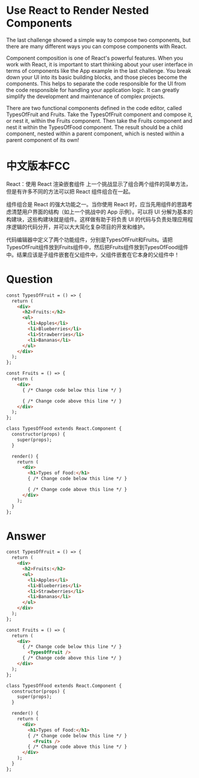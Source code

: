 # Use React to Render Nested Components
The last challenge showed a simple way to compose two components, but there are many different ways you can compose components with React.

Component composition is one of React's powerful features. When you work with React, it is important to start thinking about your user interface in terms of components like the App example in the last challenge. You break down your UI into its basic building blocks, and those pieces become the components. This helps to separate the code responsible for the UI from the code responsible for handling your application logic. It can greatly simplify the development and maintenance of complex projects.

There are two functional components defined in the code editor, called TypesOfFruit and Fruits. Take the TypesOfFruit component and compose it, or nest it, within the Fruits component. Then take the Fruits component and nest it within the TypesOfFood component. The result should be a child component, nested within a parent component, which is nested within a parent component of its own! 


# 中文版本FCC
React：使用 React 渲染嵌套组件
上一个挑战显示了组合两个组件的简单方法，但是有许多不同的方法可以把 React 组件组合在一起。

组件组合是 React 的强大功能之一。当你使用 React 时，应当先用组件的思路考虑清楚用户界面的结构（如上一个挑战中的 App 示例）。可以将 UI 分解为基本的构建块，这些构建块就是组件。这样做有助于将负责 UI 的代码与负责处理应用程序逻辑的代码分开，并可以大大简化复杂项目的开发和维护。


代码编辑器中定义了两个功能组件，分别是TypesOfFruit和Fruits。请把TypesOfFruit组件放到Fruits组件中，然后把Fruits组件放到TypesOfFood组件中。结果应该是子组件嵌套在父组件中，父组件嵌套在它本身的父组件中！


# Question
```html
const TypesOfFruit = () => {
  return (
    <div>
      <h2>Fruits:</h2>
      <ul>
        <li>Apples</li>
        <li>Blueberries</li>
        <li>Strawberries</li>
        <li>Bananas</li>
      </ul>
    </div>
  );
};

const Fruits = () => {
  return (
    <div>
      { /* Change code below this line */ }

      { /* Change code above this line */ }
    </div>
  );
};

class TypesOfFood extends React.Component {
  constructor(props) {
    super(props);
  }

  render() {
    return (
      <div>
        <h1>Types of Food:</h1>
        { /* Change code below this line */ }

        { /* Change code above this line */ }
      </div>
    );
  }
};
```


# Answer
```html
const TypesOfFruit = () => {
  return (
    <div>
      <h2>Fruits:</h2>
      <ul>
        <li>Apples</li>
        <li>Blueberries</li>
        <li>Strawberries</li>
        <li>Bananas</li>
      </ul>
    </div>
  );
};

const Fruits = () => {
  return (
    <div>
      { /* Change code below this line */ }
        <TypesOfFruit />
      { /* Change code above this line */ }
    </div>
  );
};

class TypesOfFood extends React.Component {
  constructor(props) {
    super(props);
  }

  render() {
    return (
      <div>
        <h1>Types of Food:</h1>
        { /* Change code below this line */ }
          <Fruits />
        { /* Change code above this line */ }
      </div>
    );
  }
};
```
